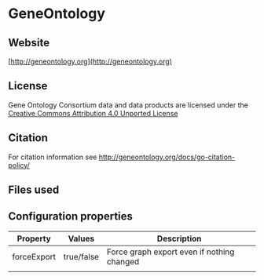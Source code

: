 # GeneOntology



## Website

[http://geneontology.org](http://geneontology.org)

## License

Gene Ontology Consortium data and data products are licensed under the [Creative Commons Attribution 4.0 Unported License](https://creativecommons.org/licenses/by/4.0/legalcode)

## Citation

For citation information see http://geneontology.org/docs/go-citation-policy/

## Files used



## Configuration properties

| Property       | Values     | Description |
| -------------- | ---------- | ----------- |
| forceExport    | true/false | Force graph export even if nothing changed |
|                |            |             |
